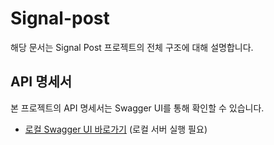 # Signal-post

해당 문서는 Signal Post 프로젝트의 전체 구조에 대해 설명합니다.

## API 명세서
본 프로젝트의 API 명세서는 Swagger UI를 통해 확인할 수 있습니다.
- [로컬 Swagger UI 바로가기](http://localhost:8080/swagger-ui.html) (로컬 서버 실행 필요)